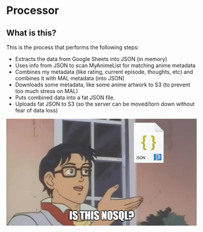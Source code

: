 # Processor

## What is this?

This is the process that performs the following steps:

* Extracts the data from Google Sheets into JSON (in memory)
* Uses info from JSON to scan MyAnimeList for matching anime metadata
* Combines my metadata (like rating, current episode, thoughts, etc) and combines it with MAL metadata (into JSON)
* Downloads some metadata, like some anime artwork to S3 (to prevent too much stress on MAL)
* Puts combined data into a fat JSON file.
* Uploads fat JSON to S3 (so the server can be moved/torn down without fear of data loss)

![NoSQL Meme](../.github/IsThisNoSQL.png?raw=true)
